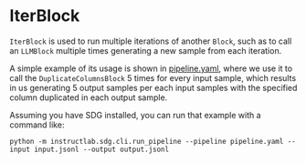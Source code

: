 # IterBlock

`IterBlock` is used to run multiple iterations of another `Block`,
such as to call an `LLMBlock` multiple times generating a new sample
from each iteration.

A simple example of its usage is shown in
[pipeline.yaml](pipeline.yaml), where we use it to call the
`DuplicateColumnsBlock` 5 times for every input sample, which results
in us generating 5 output samples per each input samples with the
specified column duplicated in each output sample.

Assuming you have SDG installed, you can run that example with a
command like:

```shell
python -m instructlab.sdg.cli.run_pipeline --pipeline pipeline.yaml --input input.jsonl --output output.jsonl
```
